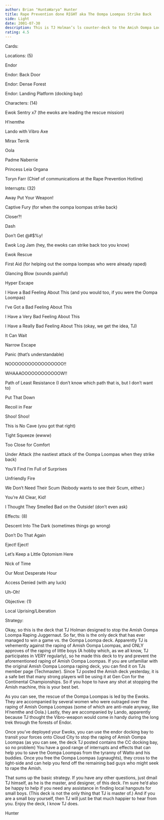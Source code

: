 ```yaml
---
author: Brian "HuntaWarya" Hunter
title: Rape Prevention done RIGHT aka The Oompa Loompas Strike Back
side: Light
date: 2001-07-30
description: This is TJ Holman’s ls counter-deck to the Amish Oompa Loompa deck that he posted.  Just thought you should know.
rating: 4.5
---
```

Cards: 

 
Locations: (5)
Endor
<Farm>
Endor: Back Door
Endor: Dense Forest
Endor: Landing Platform (docking bay)

Characters: (14)
Ewok Sentry x7 (the ewoks are leading the rescue mission)
H’nemthe
Lando with Vibro Axe
Mirax Terrik
Oola
Padme Naberrie
Princess Leia Organa
Toryn Farr (Chief of communications at the Rape Prevention Hotline)

Interrupts: (32)
Away Put Your Weapon!
Captive Fury (for when the oompa loompas strike back)
Closer?! 
Dash
Don’t Get @#$%y!
Ewok Log Jam (hey, the ewoks can strike back too you know)
Ewok Rescue 
First Aid (for helping out the oompa loompas who were already raped)
Glancing Blow (sounds painful)
Hyper Escape
I Have a Bad Feeling About This (and you would too, if you were the Oompa Loompas)
I’ve Got a Bad Feeling About This
I Have a Very Bad Feeling About This
I Have a Really Bad Feeling About This (okay, we get the idea, TJ)
It Can Wait 
Narrow Escape
Panic (that’s understandable)
NOOOOOOOOOOOOOOOOO!!
WHAAAOOOOOOOOOOOOW!!
Path of Least Resistance (I don’t know which path that is, but I don’t want to)
Put That Down
Recoil in Fear
Shoo!  Shoo!
This is No Cave (you got that right)
Tight Squeeze (ewww)
Too Close for Comfort
Under Attack (the nastiest attack of the Oompa Loompas when they strike back)
You’ll Find I’m Full of Surprises
Unfriendly Fire
We Don’t Need Their Scum (Nobody wants to see their Scum, either.)
You’re All Clear, Kid!
I Thought They Smelled Bad on the Outside!  (don’t even ask)

Effects: (8)
Descent Into The Dark (sometimes things go wrong)
Don’t Do That Again
Eject!  Eject!
Let’s Keep a Little Optomism Here
Nick of Time
Our Most Desperate Hour
Access Denied (with any luck)
Uh-Oh!

Objective: (1)
Local Uprising/Liberation



Strategy: 

Okay, so this is the deck that TJ Holman designed to stop the Amish Oompa Loompa Raping Juggernaut.  So far, this is the only deck that has ever managed to win a game vs. the Oompa Loompa deck.  Apparently TJ is vehemently against the raping of Amish Oompa Loompas, and ONLY approves of the raping of little boys (A hobby which, as we all know, TJ participates in VERY regularly), so he made this deck to try and prevent the aforementioned raping of Amish Oompa Loompas.  If you are unfamiliar with the original Amish Oompa Loompa raping deck, you can find it on TJs member page (Techmaster).  Since TJ posted the Amish deck yesterday, it is a safe bet that many strong players will be using it at Gen Con for the Continental Championships.  So if you hope to have any shot at stopping the Amish machine, this is your best bet. 

As you can see, the rescue of the Oompa Loompas is led by the Ewoks.  They are accompanied by several women who were outraged over the raping of Amish Oompa Loompas (some of which are anti-male anyway, like H’nemthe and Oola.)  Lastly, they are accompanied by Lando, apparently because TJ thought the Vibro-weapon would come in handy during the long trek through the forests of Endor.  

Once you’ve deployed your Ewoks, you can use the endor docking bay to transit your forces onto Cloud City to stop the raping of Amish Oompa Loompas (as you can see, the deck TJ posted contains the CC docking bay, so no problem)  You have a good range of interrupts and effects that can help you to save the Oompa Loompas from the tyranny of Watto and his buddies.  Once you free the Oompa Loompas (ugnaughts), they cross to the light-side and can help you fend off the remaining bad guys who might seek to rape the Amish.  

That sums up the basic strategy.  If you have any other questions, just dmail TJ himself, as he is the master, and designer, of this deck.  I’m sure he’d also be happy to help if you need any assistance in finding local hangouts for small boys.  (This deck is not the only thing that TJ is master of.)  And if you are a small boy yourself, then TJ will just be that much happier to hear from you.  Enjoy the deck, I know TJ does.

Hunter 